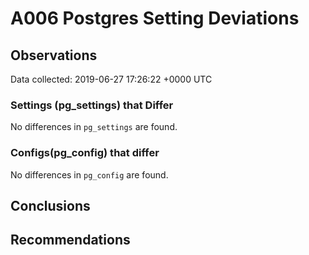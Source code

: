 # A006 Postgres Setting Deviations #

## Observations ##
Data collected: 2019-06-27 17:26:22 +0000 UTC  

### Settings (pg_settings) that Differ ###

No differences in `pg_settings` are found.

### Configs(pg_config) that differ ###

No differences in `pg_config` are found.



## Conclusions ##


## Recommendations ##


